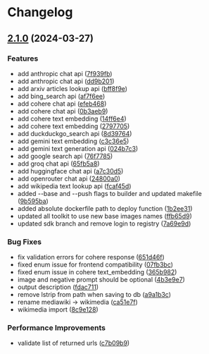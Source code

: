 # Changelog

## [2.1.0](https://github.com/BIGmama-technology/Hyko-toolkit/compare/2.0.0...v2.1.0) (2024-03-27)


### Features

* add anthropic chat api ([7f939fb](https://github.com/BIGmama-technology/Hyko-toolkit/commit/7f939fb7ee70ff06216a56be6a294b4fd9654010))
* add anthropic chat api ([dd9b201](https://github.com/BIGmama-technology/Hyko-toolkit/commit/dd9b201b824de4615db142a72077c74ce2f7c00f))
* add arxiv articles lookup api ([bff8f9e](https://github.com/BIGmama-technology/Hyko-toolkit/commit/bff8f9ec3a2fd416bc013e3deb47f22a6cb49144))
* add bing_search api ([af7f6ee](https://github.com/BIGmama-technology/Hyko-toolkit/commit/af7f6eefe1b485c45be29d54c5f8be2101acb15f))
* add cohere chat api ([efeb468](https://github.com/BIGmama-technology/Hyko-toolkit/commit/efeb468945e4e3195da588b0c9b93b173488d656))
* add cohere chat api ([0b3aeb9](https://github.com/BIGmama-technology/Hyko-toolkit/commit/0b3aeb93d14723be4fe453c929e5ea60ea718290))
* add cohere text embedding ([14ff6e4](https://github.com/BIGmama-technology/Hyko-toolkit/commit/14ff6e4078e6bf1be7b7b05e94cc0fcfe41c8245))
* add cohere text embedding ([2797705](https://github.com/BIGmama-technology/Hyko-toolkit/commit/2797705725338fd4e26df7cf3d5f6050b87dd7ad))
* add duckduckgo_search api ([8d39764](https://github.com/BIGmama-technology/Hyko-toolkit/commit/8d39764391a44d8fd14299f7e2d60701f40c5067))
* add gemini text embedding ([c3c36e5](https://github.com/BIGmama-technology/Hyko-toolkit/commit/c3c36e5d88d946c64eeb0df739612ffb53cba968))
* add gemini text generation api ([024b7c3](https://github.com/BIGmama-technology/Hyko-toolkit/commit/024b7c3b3e19a07ad0d44ed168a9417109e2afea))
* add google search api ([76f7785](https://github.com/BIGmama-technology/Hyko-toolkit/commit/76f7785d61c5495ef399284d4671ab146161b5b4))
* add groq chat api ([65fb5a8](https://github.com/BIGmama-technology/Hyko-toolkit/commit/65fb5a8778cb0787761dfbde8fc134a0deac2dd1))
* add huggingface chat api ([a7c30d5](https://github.com/BIGmama-technology/Hyko-toolkit/commit/a7c30d5fb0dfe0f12d4ef0aef00403a9b2d97d14))
* add openrouter chat api ([24800a0](https://github.com/BIGmama-technology/Hyko-toolkit/commit/24800a08e66d368754925ca0bfc1c3385dc549cf))
* add wikipedia text lookup api ([fcaf45d](https://github.com/BIGmama-technology/Hyko-toolkit/commit/fcaf45db4954ef1925836bf106f63ed646b0d7f1))
* added --base and --push flags to builder and updated makefile ([9b595ba](https://github.com/BIGmama-technology/Hyko-toolkit/commit/9b595ba4f46673d9e1241e412ca148b3de7d99b9))
* added absolute dockerfile path to deploy function ([1b2ee31](https://github.com/BIGmama-technology/Hyko-toolkit/commit/1b2ee31d400bd724e8d3bbcc6ec684f066f663ed))
* updated all toolkit to use new base images names ([ffb65d9](https://github.com/BIGmama-technology/Hyko-toolkit/commit/ffb65d96da4c1cb1ebe48372be15808e773f783c))
* updated sdk branch and remove login to registry ([7a69e9d](https://github.com/BIGmama-technology/Hyko-toolkit/commit/7a69e9d6cedec51e05e52b30f1fdc6aaa933daa3))


### Bug Fixes

* fix validation errors for cohere response ([651d46f](https://github.com/BIGmama-technology/Hyko-toolkit/commit/651d46fdb06b526107da441cc223179776867a17))
* fixed enum issue for frontend compatibility ([07fb3bc](https://github.com/BIGmama-technology/Hyko-toolkit/commit/07fb3bc6c800337db8442e72e05f5f849422563e))
* fixed enum issue in cohere text_embedding ([365b982](https://github.com/BIGmama-technology/Hyko-toolkit/commit/365b98267be7241433db24fbd3d00698536b2094))
* image and negative prompt should be optional ([4b3e9e7](https://github.com/BIGmama-technology/Hyko-toolkit/commit/4b3e9e7f565ecc787c7f77c051bd99f72112dea8))
* output description ([fdac711](https://github.com/BIGmama-technology/Hyko-toolkit/commit/fdac711d523444f4a75d1de869562f33e71e0859))
* remove lstrip from path when saving to db ([a9a1b3c](https://github.com/BIGmama-technology/Hyko-toolkit/commit/a9a1b3cef0b59090d3dd03a72b973a19d5de85be))
* rename mediawiki -&gt; wikimedia ([ca51e7f](https://github.com/BIGmama-technology/Hyko-toolkit/commit/ca51e7fa64f941337a93bcbccfa7548e99c6724f))
* wikimedia import ([8c9e128](https://github.com/BIGmama-technology/Hyko-toolkit/commit/8c9e1283cad4a6630cfc4c48279ae250e8bd64d2))


### Performance Improvements

* validate list of returned urls ([c7b09b9](https://github.com/BIGmama-technology/Hyko-toolkit/commit/c7b09b99c26228516bd2376b366551fdd89b364c))
